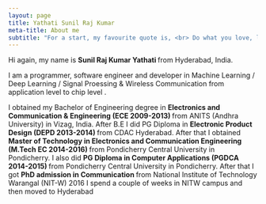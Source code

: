 ```yaml
---
layout: page
title: Yathati Sunil Raj Kumar
meta-title: About me
subtitle: "For a start, my favourite quote is, <br> Do what you love, love what you do."
---
```


<div id="aboutme-section">

<p class="about-text">
<span class="fa fa-briefcase about-icon"></span>
  Hi again, my name is <strong>Sunil Raj Kumar Yathati </strong> from Hyderabad, India.
</p>

<p class="about-text">
<span class="fa fa-code about-icon"></span>
I am a programmer, software engineer and developer in Machine Learning / Deep Learning / Signal Proessing & Wireless Communication from application level to chip level .
</p>

<p class="about-text">
<span class="fa fa-graduation-cap about-icon"></span>
I obtained my Bachelor of Engineering degree in <strong>Electronics and Communication & Engineering (ECE 2009-2013) </strong>from ANITS (Andhra University) in Vizag, India.
  After B.E I did PG Diploma in <strong>Electronic Product Design (DEPD 2013-2014) </strong>from CDAC Hyderabad.
  After that I obtained <strong>Master of Technology in Electronics and Communication Engineering (M.Tech EC 2014-2016) </strong>from Pondicherry Central University in Pondicherry.
  I also did <strong>PG Diploma in Computer Applications (PGDCA 2014-2015) </strong>from Pondicherry Central University in Pondicherry.
  After that I got <strong>PhD admission in Communication </strong>from National Institute of Technology Warangal (NIT-W) 2016 I spend a couple of weeks in NITW campus and then moved to Hyderabad
</p>




